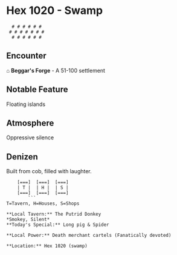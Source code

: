 # Hex 1020 - Swamp
```
  # # # # # #
 # # # # # # #
  # # # # # #
```

## Encounter

⌂ **Beggar's Forge** - A 51-100 settlement

## Notable Feature

Floating islands

## Atmosphere

Oppressive silence

## Denizen

Built from cob, filled with laughter.

```
    [===]  [===]  [===]
    | T |  | H |  | S |
    [===]  [===]  [===]
        ```
T=Tavern, H=Houses, S=Shops

**Local Tavern:** The Putrid Donkey
*Smokey, Silent*
**Today's Special:** Long pig & Spider

**Local Power:** Death merchant cartels (Fanatically devoted)

**Location:** Hex 1020 (swamp)
